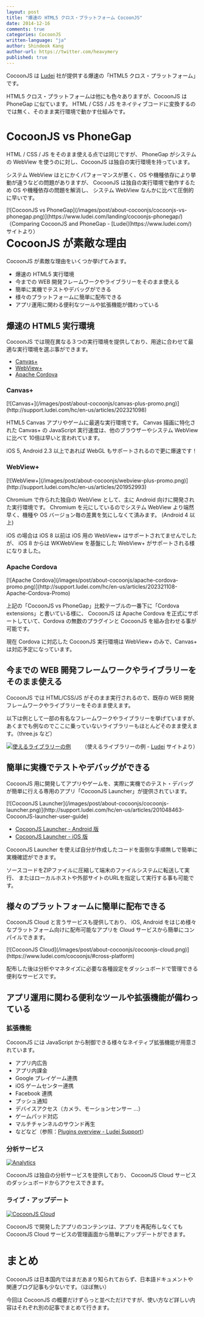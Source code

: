 ```yaml
---
layout: post
title: "爆速の HTML5 クロス・プラットフォーム CocoonJS"
date: 2014-12-16
comments: true
categories: CocoonJS
written-language: "ja"
author: Shindeok Kang
author-url: https://twitter.com/heavymery
published: true
---
```


CocoonJS は [Ludei](https://www.ludei.com/) 社が提供する爆速の「HTML5 クロス・プラットフォーム」です。

HTML5 クロス・プラットフォームは他にも色々ありますが、CocoonJS は PhoneGap に似ています。
HTML / CSS / JS をネイティブコードに変換するのでは無く、そのまま実行環境で動かす仕組みです。

<!-- more -->

# CocoonJS vs PhoneGap

HTML / CSS / JS をそのまま使える点では同じですが、
PhoneGap がシステムの WebView を使うのに対し、CocoonJS は独自の実行環境を持っています。

システム WebView はとにかくパフォーマンスが悪く、OS や機種依存により挙動が違うなどの問題がありますが、
CocoonJS は独自の実行環境で動作するため OS や機種依存の問題を解消し、
システム WebView なんかに比べて圧倒的に早いです。

<span class="block-center">
[![CocoonJS vs PhoneGap](/images/post/about-cocoonjs/cocoonjs-vs-phonegap.png)](https://www.ludei.com/landing/cocoonjs-phonegap/)
<span style="float:right">（Comparing CocoonJS and PhoneGap  - [Ludei](https://www.ludei.com/) サイトより）</span>
</span>

# CocoonJS が素敵な理由

CocoonJS が素敵な理由をいくつか挙げてみます。
<!--（参照：[About CocoonJS](https://www.ludei.com/cocoonjs/)）-->

* 爆速の HTML5 実行環境
* 今までの WEB 開発フレームワークやライブラリーをそのまま使える
* 簡単に実機でテストやデバッグができる
* 様々のプラットフォームに簡単に配布できる
* アプリ運用に関わる便利なツールや拡張機能が備わっている


## 爆速の HTML5 実行環境

CocoonJS では現在異なる３つの実行環境を提供しており、用途に合わせて最適な実行環境を選ぶ事ができます。

* [Canvas+](http://support.ludei.com/hc/en-us/articles/202321098)
* [WebView+](http://support.ludei.com/hc/en-us/articles/201952993)
* [Apache Cordova](http://support.ludei.com/hc/en-us/articles/202321108-Apache-Cordova-Promo)

### Canvas+

<span class="block-center">
[![Canvas+](/images/post/about-cocoonjs/canvas-plus-promo.png)](http://support.ludei.com/hc/en-us/articles/202321098)
</span>

HTML5 Canvas アプリやゲームに最適な実行環境です。
Canvas 描画に特化された Canvas+ の JavaScript 実行速度は、他のブラウザーやシステム WebView に比べて 10倍は早いと言われています。

iOS 5, Android 2.3 以上であれば WebGL もサポートされるので更に爆速です！

### WebView+

<span class="block-center">
[![WebView+](/images/post/about-cocoonjs/webview-plus-promo.png)](http://support.ludei.com/hc/en-us/articles/201952993)
</span>

Chromium で作られた独自の WebView として、主に Android 向けに開発された実行環境です。
Chromium を元にしているのでシステム WebView より端然早く、機種や OS バージョン毎の差異を気にしなくて済みます。
(Android 4 以上)

iOS の場合は iOS 8 以前は iOS 用の WebView+ はサポートされてませんでしたが、
iOS 8 からは WKWebView を基盤にした WebView+ がサポートされる様になりました。

### Apache Cordova

<span class="block-center">
[![Apache Cordova](/images/post/about-cocoonjs/apache-cordova-promo.png)](http://support.ludei.com/hc/en-us/articles/202321108-Apache-Cordova-Promo)
</span>

上記の「CocoonJS vs PhoneGap」比較テーブルの一番下に「Cordova extensions」と書いている様に、
CocoonJS は Apache Cordova を正式にサポートしていて、Cordova の無数のプラグインと CocoonJS を組み合わせる事が可能です。

現在 Cordova に対応した CocoonJS 実行環境は WebView+ のみで、Canvas+ は対応予定になっています。

<!--
最近のアナウンスで CocoonJS でも Cordoba プラグインを使える様になっています。
最近 CocoonJS は Apache Cordova を正式にサポートする事を発表しました。
これにより Cordova の無数のプラグインと CocoonJS の WebView+ を組み合わせる事が可能です。
（参照：[Apache Cordova Promo](http://support.ludei.com/hc/en-us/articles/202321108-Apache-Cordova-Promo)）
-->


## 今までの WEB 開発フレームワークやライブラリーをそのまま使える

CocoonJS では HTML/CSS/JS がそのまま実行されるので、既存の WEB 開発フレームワークやライブラリーをそのまま使えます。

以下は例として一部の有名なフレームワークやライブラリーを挙げていますが、
あくまでも例なのでここに乗っていないライブラリーもほとんどそのまま使えます。（three.js など）

[![使えるライブラリーの例](/images/post/about-cocoonjs/software.png)](https://www.ludei.com/cocoonjs/#development)
<span style="float:right">（使えるライブラリーの例  - [Ludei](https://www.ludei.com/) サイトより）</span>


## 簡単に実機でテストやデバッグができる

CocoonJS 用に開発してアプリやゲームを、実際に実機でのテスト・デバッグが簡単に行える専用のアプリ「CocoonJS Launcher」が提供されています。

<span class="block-center">
[![CocoonJS Launcher](/images/post/about-cocoonjs/cocoonjs-launcher.png)](http://support.ludei.com/hc/en-us/articles/201048463-CocoonJS-launcher-user-guide)
</span>

* [CocoonJS Launcher - Android 版](https://play.google.com/store/apps/details?id=com.ideateca.cocoonjslauncher&hl=en)
* [CocoonJS Launcher - iOS 版](https://itunes.apple.com/en/app/cocoonjs-by-ludei/id519623307?mt=8)

CocoonJS Launcher を使えば自分が作成したコードを面倒な手順無しで簡単に実機確認ができます。

ソースコードをZIPファイルに圧縮して端末のファイルシステムに転送して実行、
またはローカルホストや外部サイトのURLを指定して実行する事も可能です。

<!--
CocoonJS Launcher はデバッグ用のコンソール出力やプロファイリング機能も持っています。
Android の場合は Chrome DevTool(WebView+), Eclipse(Canvas+) によるリモートデバッグも可能です。
-->


## 様々のプラットフォームに簡単に配布できる

CocoonJS Cloud と言うサービスも提供しており、
iOS, Android をはじめ様々なプラットフォーム向けに配布可能なアプリを Cloud サービスから簡単にコンパイルできます。

<span class="block-center">
[![CocoonJS Cloud](/images/post/about-cocoonjs/cocoonjs-cloud.png)](https://www.ludei.com/cocoonjs/#cross-platform)
</span>

配布した後は分析やマネタイズに必要な各種設定をダッシュボードで管理できる便利なサービスです。


## アプリ運用に関わる便利なツールや拡張機能が備わっている
  
### 拡張機能

CocoonJS には JavaScript から制御できる様々なネイティブ拡張機能が用意されています。

* アプリ内広告
* アプリ内課金
* Google プレイゲーム連携
* iOS ゲームセンター連携
* Facebook 連携
* プッシュ通知
* デバイスアクセス（カメラ、モーションセンサー ...）
* ゲームパッド対応
* マルチチャンネルのサウンド再生
* などなど（参照：[Plugins overview - Ludei Support](http://support.ludei.com/hc/en-us/articles/201821276-Plugins-overview-3-0-0-)）

### 分析サービス

<span class="block-center">[![Analytics](/images/post/about-cocoonjs/analytics.png)](https://www.ludei.com/cocoonjs/#business)</span>

CocoonJS は独自の分析サービスを提供しており、
CocoonJS Cloud サービスのダッシュボードからアクセスできます。

### ライブ・アップデート

<span class="block-center">[![CocoonJS Cloud](/images/post/about-cocoonjs/updates.png)](https://www.ludei.com/cocoonjs/#business)</span>

CocoonJS で開発したアプリのコンテンツは、アプリを再配布しなくても
CocoonJS Cloud サービスの管理画面から簡単にアップデートができます。


# まとめ

CocoonJS は日本国内ではまだあまり知られておらず、日本語ドキュメントや関連ブログ記事も少ないです。（ほぼ無い）

今回は CocoonJS の概要だけずらっと並べただけですが、使い方など詳しい内容はそれぞれ別の記事でまとめて行きます。